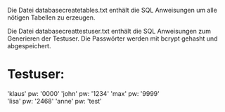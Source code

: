 Die Datei databasecreatetables.txt enthält die SQL Anweisungen um alle nötigen Tabellen zu erzeugen.

Die Datei databasecreattestuser.txt enthält die SQL Anweisungen zum Generieren der Testuser.
Die Passwörter werden mit bcrypt gehasht und abgespeichert.

# Testuser:
'klaus' pw: '0000'
'john' pw: '1234'
'max' pw: '9999'     
'lisa' pw: '2468'
'anne' pw: 'test'

